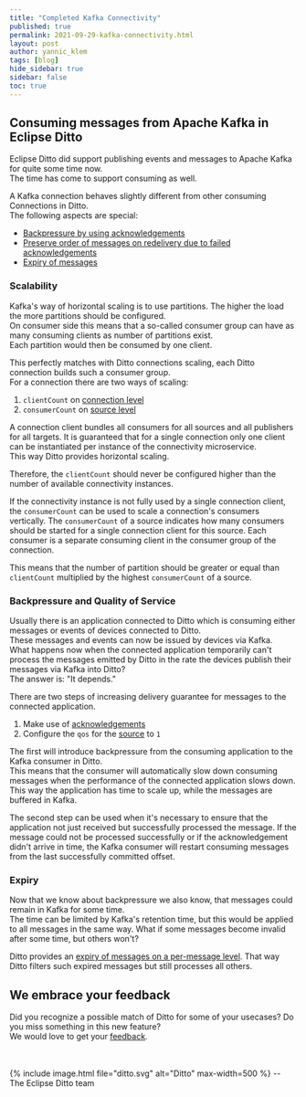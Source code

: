 ```yaml
---
title: "Completed Kafka Connectivity"
published: true
permalink: 2021-09-29-kafka-connectivity.html
layout: post
author: yannic_klem
tags: [blog]
hide_sidebar: true
sidebar: false
toc: true
---
```


## Consuming messages from Apache Kafka in Eclipse Ditto

Eclipse Ditto did support publishing events and messages to Apache Kafka for quite some time now.  
The time has come to support consuming as well.

A Kafka connection behaves slightly different from other consuming Connections in Ditto.  
The following aspects are special:
* [Backpressure by using acknowledgements](connectivity-protocol-bindings-kafka2.html#quality-of-service)
* [Preserve order of messages on redelivery due to failed acknowledgements](connectivity-protocol-bindings-kafka2.html#backpressure-by-using-acknowledgements)
* [Expiry of messages](connectivity-protocol-bindings-kafka2.html#message-expiry)

### Scalability

Kafka's way of horizontal scaling is to use partitions.
The higher the load the more partitions should be configured.  
On consumer side this means that a so-called consumer group can have as many consuming clients as number of partitions exist.  
Each partition would then be consumed by one client.

This perfectly matches with Ditto connections scaling, each Ditto connection builds such a consumer group.    
For a connection there are two ways of scaling:
1. `clientCount` on [connection level](basic-connections.html#connection-model)
2. `consumerCount` on [source level](basic-connections.html#sources)

A connection client bundles all consumers for all sources and all publishers for all targets.
It is guaranteed that for a single connection only one client can be instantiated per instance of the connectivity microservice.  
This way Ditto provides horizontal scaling.

Therefore, the `clientCount` should never be configured higher than the number of available connectivity instances. 

If the connectivity instance is not fully used by a single connection client, the `consumerCount` can be used to scale a 
connection's consumers vertically.
The `consumerCount` of a source indicates how many consumers should be started for a single connection client for this source.
Each consumer is a separate consuming client in the consumer group of the connection.

This means that the number of partition should be greater or equal than `clientCount` multiplied by the highest 
`consumerCount` of a source.

### Backpressure and Quality of Service

Usually there is an application connected to Ditto which is consuming either messages or events of devices connected to Ditto.  
These messages and events can now be issued by devices via Kafka.  
What happens now when the connected application temporarily can't process the messages emitted by Ditto in the rate the 
devices publish their messages via Kafka into Ditto?  
The answer is: "It depends."

There are two steps of increasing delivery guarantee for messages to the connected application.
1. Make use of [acknowledgements](basic-connections.html#source-acknowledgement-requests)
2. Configure the `qos` for the [source](basic-connections.html#sources) to `1`

The first will introduce backpressure from the consuming application to the Kafka consumer in Ditto.  
This means that the consumer will automatically slow down consuming messages when the performance of the connected 
application slows down.
This way the application has time to scale up, while the messages are buffered in Kafka.

The second step can be used when it's necessary to ensure that the application not just received but successfully 
processed the message. If the message could not be processed successfully or if the acknowledgement didn't arrive in time, 
the Kafka consumer will restart consuming messages from the last successfully committed offset.

### Expiry

Now that we know about backpressure we also know, that messages could remain in Kafka for some time.  
The time can be limited by Kafka's retention time, but this would be applied to all messages in the same way.
What if some messages become invalid after some time, but others won't?

Ditto provides an [expiry of messages on a per-message level](connectivity-protocol-bindings-kafka2.html#message-expiry).
That way Ditto filters such expired messages but still processes all others.

## We embrace your feedback

Did you recognize a possible match of Ditto for some of your usecases?
Do you miss something in this new feature?  
We would love to get your [feedback](feedback.html).

<br/>
<br/>
{% include image.html file="ditto.svg" alt="Ditto" max-width=500 %}
--<br/>
The Eclipse Ditto team
